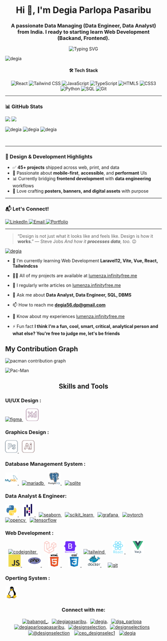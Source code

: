 <h1 align="center">Hi 👋, I'm Degia Parlopa Pasaribu</h1>
<h3 align="center">A passionate Data Managing (Data Engineer, Data Analyst) from India. I ready to starting learn Web
    Development (Backand, Frontend).</h3>
<p align="center">
    <img src="https://readme-typing-svg.demolab.com?font=Fira+Code&size=20&duration=3000&pause=500&color=6366F1&center=true&vCenter=true&width=600&lines=Building+beautiful+and+responsive+web+interfaces;Turning+data+into+actionable+insights;Designing+user-centered+experiences"
        alt="Typing SVG" />
</p>

<p align="left">
    <img src="https://komarev.com/ghpvc/?username=degia&label=Profile%20views&color=0e75b6&style=flat"alt="degia" />
</p>

<h4 align="center">
    🛠️ Tech Stack
</h4>

<p align="center">
    <img src="https://img.shields.io/badge/React-61DAFB?style=for-the-badge&logo=react&logoColor=black" alt="React" />
    <img src="https://img.shields.io/badge/Tailwind_CSS-38B2AC?style=for-the-badge&logo=tailwind-css&logoColor=white"
        alt="Tailwind CSS" />
    <img src="https://img.shields.io/badge/JavaScript-F7DF1E?style=for-the-badge&logo=javascript&logoColor=black"
        alt="JavaScript" />
    <img src="https://img.shields.io/badge/TypeScript-3178C6?style=for-the-badge&logo=typescript&logoColor=white"
        alt="TypeScript" />
    <img src="https://img.shields.io/badge/HTML5-E34F26?style=for-the-badge&logo=html5&logoColor=white" alt="HTML5" />
    <img src="https://img.shields.io/badge/CSS3-1572B6?style=for-the-badge&logo=css3&logoColor=white" alt="CSS3" />
    <br />
    <img src="https://img.shields.io/badge/Python-3776AB?style=for-the-badge&logo=python&logoColor=white"
        alt="Python" />
    <img src="https://img.shields.io/badge/SQL-4479A1?style=for-the-badge&logo=postgresql&logoColor=white" alt="SQL" />
    <img src="https://img.shields.io/badge/Git-F05032?style=for-the-badge&logo=git&logoColor=white" alt="Git" />
</p>

---

### 📊 GitHub Stats

<p align="left">
    <img height="180em"
        src="https://github-readme-stats.vercel.app/api?username=degia&show_icons=true&theme=radical&count_private=true&include_all_commits=true" />
    <img height="180em"
        src="https://github-readme-stats.vercel.app/api/top-langs/?username=degia&layout=compact&theme=radical" />
</p>

<p align="left">
    <img height="180em" src="https://github-readme-stats.vercel.app/api?username=degia&show_icons=true&locale=en"
        alt="degia" />
    <img height="180em"
        src="https://github-readme-stats.vercel.app/api/top-langs?username=degia&show_icons=true&locale=en&layout=compact"
        alt="degia" />
    <img height="180em" src="https://github-readme-streak-stats.herokuapp.com/?user=degia&" alt="degia" />
</p>

<p>&nbsp;

<p align="center">
    
</p>

---

### 🎨 Design & Development Highlights

- ✅ **45+ projects** shipped across web, print, and data
- 🎯 Passionate about **mobile-first**, **accessible**, and **performant** UIs
- 📊 Currently bridging **frontend development** with **data engineering** workflows
- 🎨 Love crafting **posters, banners, and digital assets** with purpose

---

### 📬 Let's Connect!

<p align="left">
    <a href="https://linkedin.com/in/[your-linkedin]" target="_blank">
        <img src="https://img.shields.io/badge/LinkedIn-0A66C2?style=for-the-badge&logo=linkedin&logoColor=white"
            alt="LinkedIn" />
    </a>
    <a href="mailto:your.email@example.com">
        <img src="https://img.shields.io/badge/Email-D14836?style=for-the-badge&logo=gmail&logoColor=white"
            alt="Email" />
    </a>
    <a href="https://yourportfolio.com" target="_blank">
        <img src="https://img.shields.io/badge/Portfolio-FF5722?style=for-the-badge&logo=google-chrome&logoColor=white"
            alt="Portfolio" />
    </a>
</p>

---

> “Design is not just what it looks like and feels like. Design is how it **works**.” — Steve Jobs
> _And how it **processes data**, too._ 😉

<p align="left"> 
    <a href="https://github.com/ryo-ma/github-profile-trophy">
        <img src="https://github-profile-trophy.vercel.app/?username=degia" alt="degia" />
    </a> 
</p>

- 🌱 I’m currently learning Web Development **Laravel12, Vite, Vue, React, Tailwindcss**

- 👨‍💻 All of my projects are available at [lumenza.infinityfree.me](lumenza.infinityfree.me)

- 📝 I regularly write articles on [lumenza.infinityfree.me](lumenza.infinityfree.me)

- 💬 Ask me about **Data Analyst, Data Engineer, SQL, DBMS**

- 📫 How to reach me **degia56.dp@gmail.com**

- 📄 Know about my experiences [lumenza.infinityfree.me](lumenza.infinityfree.me)

- ⚡ Fun fact **I think I'm a fun, cool, smart, critical, analytical person and what else? You're free to judge me, let's
  be friends**

## My Contribution Graph

<picture>
    <source media="(prefers-color-scheme: dark)"
        srcset="https://raw.githubusercontent.com/[USERNAME]/[USERNAME]/output/pacman-contribution-graph-dark.svg">
    <source media="(prefers-color-scheme: light)"
        srcset="https://raw.githubusercontent.com/[USERNAME]/[USERNAME]/output/pacman-contribution-graph.svg">
    <img alt="pacman contribution graph"
        src="https://raw.githubusercontent.com/[USERNAME]/[USERNAME]/output/pacman-contribution-graph.svg">
</picture>

![Pac-Man](https://raw.githubusercontent.com/mbloch/mapshaper/main/docs/pacman.gif)

<h2 align="center">Skills and Tools</h2>
<h3 align="left">UI/UX Design :</h3>
<p align="left">
    <span style="margin-right: 10px;">
        <a href="https://www.figma.com/" target="_blank" rel="noreferrer"> 
            <img
                src="https://www.vectorlogo.zone/logos/figma/figma-icon.svg" alt="figma" width="40" height="40" /> 
        </a>
    </span>
    <span style="margin-right: 10px;">
        <a href="https://www.adobe.com/products/xd.html" target="_blank" rel="noreferrer">
            <img
                src="https://raw.githubusercontent.com/devicons/devicon/refs/heads/master/icons/xd/xd-line.svg" alt="xd" width="40" height="40" />
        </a>
    </span>
</p>
<h3 align="left">Graphics Design :</h3>
<p align="left">
    <span style="margin-right: 10px;">
        <a href="https://www.photoshop.com/en" target="_blank" rel="noreferrer">
            <img
                src="https://raw.githubusercontent.com/devicons/devicon/master/icons/photoshop/photoshop-line.svg"
                alt="photoshop" width="40" height="40" />
        </a>
    </span>
    <span style="margin-right: 10px;">
        <a href="https://www.adobe.com/in/products/illustrator.html" target="_blank" rel="noreferrer">
            <img
                src="https://raw.githubusercontent.com/devicons/devicon/refs/heads/master/icons/illustrator/illustrator-line.svg" alt="illustrator"
                width="40" height="40" />
        </a>
    </span>
</p>
<h3 align="left">Database Management System :</h3>
<p align="left">
    <span style="margin-right: 10px;">
        <a href="https://www.mysql.com/" target="_blank" rel="noreferrer">
            <img
                src="https://raw.githubusercontent.com/devicons/devicon/master/icons/mysql/mysql-original-wordmark.svg"
                alt="mysql" width="40" height="40" />
        </a>
    </span>
    <span style="margin-right: 10px;">
        <a href="https://mariadb.org/" target="_blank" rel="noreferrer">
            <img
                src="https://www.vectorlogo.zone/logos/mariadb/mariadb-icon.svg" alt="mariadb" width="40" height="40" />
        </a>
    </span>
    <span style="margin-right: 10px;">
        <a href="https://www.postgresql.org" target="_blank" rel="noreferrer">
            <img
                src="https://raw.githubusercontent.com/devicons/devicon/master/icons/postgresql/postgresql-original-wordmark.svg"
                alt="postgresql" width="40" height="40" />
        </a>
    </span>
    <span style="margin-right: 10px;">
        <a href="https://www.sqlite.org/" target="_blank" rel="noreferrer">
            <img
                src="https://www.vectorlogo.zone/logos/sqlite/sqlite-icon.svg" alt="sqlite" width="40" height="40" />
        </a>
    </span>
</p>
<h3 align="left">Data Analyst & Engineer:</h3>
<p align="left">
    <span style="margin-right: 10px;">
        <a href="https://www.python.org" target="_blank" rel="noreferrer"> 
            <img
                src="https://raw.githubusercontent.com/devicons/devicon/master/icons/python/python-original.svg" alt="python"
                width="40" height="40" /> 
        </a>
    </span>
    <span style="margin-right: 10px;">
        <a href="https://pandas.pydata.org/" target="_blank" rel="noreferrer"> 
            <img
                src="https://raw.githubusercontent.com/devicons/devicon/2ae2a900d2f041da66e950e4d48052658d850630/icons/pandas/pandas-original.svg"
                alt="pandas" width="40" height="40" /> 
            </a>
    </span>
    <span style="margin-right: 10px;">
        <a href="https://seaborn.pydata.org/" target="_blank" rel="noreferrer"> 
            <img
                src="https://seaborn.pydata.org/_images/logo-mark-lightbg.svg" alt="seaborn" width="40" height="40" /> 
            </a>
    </span>
    <span style="margin-right: 10px;">
        <a href="https://scikit-learn.org/" target="_blank" rel="noreferrer">
            <img
                src="https://upload.wikimedia.org/wikipedia/commons/0/05/Scikit_learn_logo_small.svg" alt="scikit_learn"
                width="40" height="40" />
            </a>
    </span>
    <span style="margin-right: 10px;">
        <a href="https://grafana.com" target="_blank" rel="noreferrer"> 
            <img
                src="https://www.vectorlogo.zone/logos/grafana/grafana-icon.svg" alt="grafana" width="40" height="40" />
        </a>
    </span>
    <span style="margin-right: 10px;">
        <a href="https://pytorch.org/" target="_blank" rel="noreferrer">
            <img src="https://www.vectorlogo.zone/logos/pytorch/pytorch-icon.svg" alt="pytorch" width="40" height="40" />
        </a>
    </span>
    <span style="margin-right: 10px;">
        <a href="https://opencv.org/" target="_blank" rel="noreferrer">
            <img src="https://www.vectorlogo.zone/logos/opencv/opencv-icon.svg" alt="opencv" width="40" height="40" />
        </a>
    </span>
    <span style="margin-right: 10px;">
        <a href="https://www.tensorflow.org" target="_blank" rel="noreferrer">
            <img
                src="https://www.vectorlogo.zone/logos/tensorflow/tensorflow-icon.svg" alt="tensorflow" width="40"
                height="40" />
        </a>
    </span>
</p>
<h3 align="left">Web Development :</h3>
<p align="left">
    <span style="margin: 10px;">
        <a href="https://codeigniter.com" target="_blank" rel="noreferrer"> 
            <img
                src="https://cdn.worldvectorlogo.com/logos/codeigniter.svg" alt="codeigniter" width="40" height="40" /> 
        </a>
    </span>
    <span style="margin: 10px;">
        <a href="https://laravel.com/" target="_blank" rel="noreferrer"> 
            <img
                src="https://raw.githubusercontent.com/devicons/devicon/refs/heads/master/icons/laravel/laravel-line.svg"
                alt="laravel" width="40" height="40" />
        </a>
    </span>
    <span style="margin: 10px;">
        <a href="https://getbootstrap.com" target="_blank" rel="noreferrer"> 
            <img
                src="https://raw.githubusercontent.com/devicons/devicon/master/icons/bootstrap/bootstrap-plain-wordmark.svg"
                alt="bootstrap" width="40" height="40" /> 
        </a>
    </span>
    <span style="margin: 10px;">
        <a href="https://tailwindcss.com/" target="_blank" rel="noreferrer"> <img
                src="https://www.vectorlogo.zone/logos/tailwindcss/tailwindcss-icon.svg" alt="tailwind" width="40"
                height="40" /> </a>
    </span>
    <span style="margin: 10px;">
        <a href="https://reactjs.org/" target="_blank" rel="noreferrer">
            <img
                src="https://raw.githubusercontent.com/devicons/devicon/master/icons/react/react-original-wordmark.svg"
                alt="react" width="40" height="40" />
        </a>
    </span>
    <span style="margin: 10px;">
        <a href="https://vuejs.org/" target="_blank" rel="noreferrer">
            <img
                src="https://raw.githubusercontent.com/devicons/devicon/master/icons/vuejs/vuejs-original-wordmark.svg"
                alt="vuejs" width="40" height="40" />
        </a>
    </span>
    <span style="margin: 10px;">
        <a href="https://developer.mozilla.org/en-US/docs/Web/JavaScript" target="_blank" rel="noreferrer"> 
            <img
                src="https://raw.githubusercontent.com/devicons/devicon/master/icons/javascript/javascript-original.svg"
                alt="javascript" width="40" height="40" />
        </a>
    </span>
    <span style="margin: 10px;">
        <a href="https://www.php.net" target="_blank" rel="noreferrer">
            <img
                src="https://raw.githubusercontent.com/devicons/devicon/master/icons/php/php-original.svg" alt="php" width="40"
                height="40" />
        </a>
    </span>
    <span style="margin: 10px;">
        <a href="https://www.w3.org/html/" target="_blank" rel="noreferrer"> 
            <img
                src="https://raw.githubusercontent.com/devicons/devicon/master/icons/html5/html5-original-wordmark.svg"
                alt="html5" width="40" height="40" /> 
        </a>
    </span>
    <span style="margin: 10px;">
        <a href="https://www.w3schools.com/css/" target="_blank" rel="noreferrer"> 
            <img
                src="https://raw.githubusercontent.com/devicons/devicon/master/icons/css3/css3-original-wordmark.svg" alt="css3"
                width="40" height="40" /> 
        </a>
    </span>
    <span style="margin: 10px;">
        <a href="https://www.docker.com/" target="_blank" rel="noreferrer">
            <img
                src="https://raw.githubusercontent.com/devicons/devicon/master/icons/docker/docker-original-wordmark.svg"
                alt="docker" width="40" height="40" />
        </a>
    </span>
    <span style="margin: 10px;">
        <a href="https://git-scm.com/" target="_blank" rel="noreferrer">
            <img
                src="https://www.vectorlogo.zone/logos/git-scm/git-scm-icon.svg" alt="git" width="40" height="40" />
        </a>
    </span>
</p>
<!-- end of Web Development -->

<h3 align="left">Operting System :</h3>
<p align="left">
    <span style="margin-right: 10px;">
        <a href="https://www.linux.org/" target="_blank" rel="noreferrer">
            <img
                src="https://raw.githubusercontent.com/devicons/devicon/master/icons/linux/linux-original.svg" alt="linux"
                width="40" height="40" />
        </a>
    </span>
</p>

<h3 align="center">Connect with me:</h3>
<p align="center">
    <span style="margin-right: 10px;">
        <a href="https://instagram.com/babangd_" target="blank">
            <img align="center"
                src="https://raw.githubusercontent.com/rahuldkjain/github-profile-readme-generator/master/src/images/icons/Social/instagram.svg"
                alt="babangd_" height="25" width="25" />
        </a>
    </span>
    <span style="margin-right: 10px;">
        <a href="https://linkedin.com/in/degiapasaribu" target="blank">
            <img align="center"
                src="https://raw.githubusercontent.com/rahuldkjain/github-profile-readme-generator/master/src/images/icons/Social/linked-in-alt.svg"
                alt="degiapasaribu" height="25" width="25" />
        </a>
    </span>
    <span style="margin-right: 10px;">
        <a href="https://dev.to/degia" target="blank">
            <img align="center"
                src="https://raw.githubusercontent.com/rahuldkjain/github-profile-readme-generator/master/src/images/icons/Social/devto.svg"
                alt="degia" height="25" width="25" />
            </a>
    </span>
    <span style="margin-right: 10px;">
        <a href="https://codepen.io/dga_parlopa" target="blank">
            <img align="center"
            src="https://raw.githubusercontent.com/rahuldkjain/github-profile-readme-generator/master/src/images/icons/Social/codepen.svg"
            alt="dga_parlopa" height="25" width="25" />
        </a>
    </span>
    <span style="margin-right: 10px;">
        <a href="https://kaggle.com/degiaparlopapasaribu" target="blank">
            <img align="center"
                src="https://raw.githubusercontent.com/rahuldkjain/github-profile-readme-generator/master/src/images/icons/Social/kaggle.svg"
                alt="degiaparlopapasaribu" height="25" width="25" />
        </a>
    </span>
    <span style="margin-right: 10px;">
        <a href="https://dribbble.com/designselection" target="blank">
            <img align="center"
                src="https://raw.githubusercontent.com/rahuldkjain/github-profile-readme-generator/master/src/images/icons/Social/dribbble.svg"
                alt="designselection" height="25" width="25" />
        </a>
    </span>
    <span style="margin-right: 10px;">
        <a href="https://www.behance.net/designselections" target="blank"><img align="center"
                src="https://raw.githubusercontent.com/rahuldkjain/github-profile-readme-generator/master/src/images/icons/Social/behance.svg"
                alt="designselections" height="25" width="25" />
        </a>
    </span>
    <span style="margin-right: 10px;">
        <a href="https://medium.com/@designselection" target="blank"><img align="center"
                src="https://raw.githubusercontent.com/rahuldkjain/github-profile-readme-generator/master/src/images/icons/Social/medium.svg"
                alt="@designselection" height="25" width="25" /></a>
    </span>
    <span style="margin-right: 10px;">
        <a href="https://www.hackerrank.com/ceo_designselec1" target="blank"><img align="center"
                src="https://raw.githubusercontent.com/rahuldkjain/github-profile-readme-generator/master/src/images/icons/Social/hackerrank.svg"
                alt="ceo_designselec1" height="25" width="25" /></a>
    </span>
    <span style="margin-right: 10px;">
        <a href="https://www.leetcode.com/degia" target="blank"><img align="center"
                src="https://raw.githubusercontent.com/rahuldkjain/github-profile-readme-generator/master/src/images/icons/Social/leet-code.svg"
                alt="degia" height="25" width="25" /></a>
    </span>
</p>
